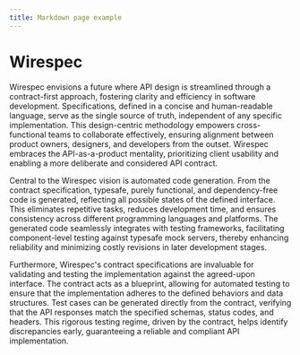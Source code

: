 ```yaml
---
title: Markdown page example
---
```


# Wirespec

Wirespec envisions a future where API design is streamlined through a contract-first approach, fostering clarity and efficiency in software development. Specifications, defined in a concise and human-readable language, serve as the single source of truth, independent of any specific implementation. This design-centric methodology empowers cross-functional teams to collaborate effectively, ensuring alignment between product owners, designers, and developers from the outset. Wirespec embraces the API-as-a-product mentality, prioritizing client usability and enabling a more deliberate and considered API contract.

Central to the Wirespec vision is automated code generation. From the contract specification, typesafe, purely functional, and dependency-free code is generated, reflecting all possible states of the defined interface. This eliminates repetitive tasks, reduces development time, and ensures consistency across different programming languages and platforms. The generated code seamlessly integrates with testing frameworks, facilitating component-level testing against typesafe mock servers, thereby enhancing reliability and minimizing costly revisions in later development stages.

Furthermore, Wirespec's contract specifications are invaluable for validating and testing the implementation against the agreed-upon interface. The contract acts as a blueprint, allowing for automated testing to ensure that the implementation adheres to the defined behaviors and data structures. Test cases can be generated directly from the contract, verifying that the API responses match the specified schemas, status codes, and headers. This rigorous testing regime, driven by the contract, helps identify discrepancies early, guaranteeing a reliable and compliant API implementation.

